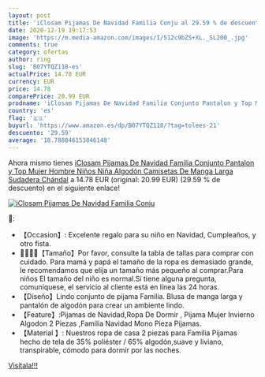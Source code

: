 ```yaml
---
layout: post
title: 'iClosam Pijamas De Navidad Familia Conju al 29.59 % de descuento'
date: 2020-12-19 19:17:53
image: 'https://m.media-amazon.com/images/I/512c9bZS+XL._SL200_.jpg'
comments: true
category: ofertas
author: ring
slug: 'B07YTQZ118-es'
actualPrice: 14.78 EUR
currency: EUR
price: 14.78
comparePrice: 20.99 EUR
prodname: 'iClosam Pijamas De Navidad Familia Conjunto Pantalon y Top Mujer Hombre Niños Niña Algodón Camisetas De Manga Larga Sudadera Chándal'
country: 'es'
flag: '🇪🇸'
buyurl: 'https://www.amazon.es/dp/B07YTQZ118/?tag=tolees-21'
descuento: '29.59'
average: '18.788846153846148'
---
```


Ahora mismo tienes [iClosam Pijamas De Navidad Familia Conjunto Pantalon y Top Mujer Hombre Niños Niña Algodón Camisetas De Manga Larga Sudadera Chándal](https://www.amazon.es/dp/B07YTQZ118/?tag=tolees-21) a 14.78 EUR (original: 20.99 EUR) (29.59 %  de descuento) en el siguiente enlace!

[![iClosam Pijamas De Navidad Familia Conju](https://m.media-amazon.com/images/I/512c9bZS+XL._SL200_.jpg)](https://www.amazon.es/dp/B07YTQZ118/?tag=tolees-21)

🔎:

- 【Occasion】: Excelente regalo para su niño en Navidad, Cumpleaños, y otro fista.
- 🎄🎄🎄🎄【Tamaño】Por favor, consulte la tabla de tallas para comprar con cuidado. Para mamá y papá el tamaño de la ropa es demasiado grande, le recomendamos que elija un tamaño más pequeño al comprar.Para niños El tamaño del niño es normal.Si tiene alguna pregunta, comuníquese, el servicio al cliente está en línea las 24 horas.
- 【Diseño】Lindo conjunto de pijama Familia. Blusa de manga larga y pantalón de algodón para crear un ambiente lindo.
- 【Feature】:Pijamas de Navidad,Ropa De Dormir , Pijama Mujer Invierno Algodon 2 Piezas ,Familia Navidad Mono Pieza Pijamas.
- 【Material 】: Nuestros ropa de casa 2 piezas para Familia Pijamas hecho de tela de 35% poliéster / 65% algodón,suave y liviano, transpirable, cómodo para dormir por las noches.

[Visítala!!!](https://www.amazon.es/dp/B07YTQZ118/?tag=tolees-21)
